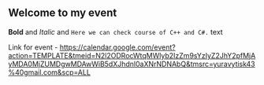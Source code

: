 ## Welcome to my event

**Bold** and _Italic_ and `Here we can check course of C++ and C#.` text

Link for event - https://calendar.google.com/event?action=TEMPLATE&tmeid=N2l2ODRocWtqMWlyb2IzZm9sYzIyZ2JhY2pfMjAyMDA0MjZUMDgwMDAwWiB5dXJhdnl0aXNrNDNAbQ&tmsrc=yuravytisk43%40gmail.com&scp=ALL




